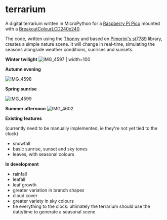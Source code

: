 # terrarium

A digital terrarium written in MicroPython for a [Raspberry Pi Pico](https://shop.pimoroni.com/products/raspberry-pi-pico?variant=32402092294227) mounted with a [BreakoutColourLCD240x240](https://shop.pimoroni.com/products/1-3-spi-colour-lcd-240x240-breakout?variant=30250963632211&currency=GBP&utm_source=google&utm_medium=cpc&utm_campaign=google+shopping?utm_source=google&utm_medium=surfaces&utm_campaign=shopping&gclid=Cj0KCQjwwNWKBhDAARIsAJ8HkhfexBZbHZXHZKI0WixTnGqXf9Q40DyJy6te9mpHibEGymhLaVfnP_4aAhWKEALw_wcB). 

The code, written using the [Thonny](https://thonny.org) and based on [Pimorini's st7789](https://github.com/pimoroni/st7789-python) library, creates a simple nature scene. It will change in real-time, simulating the seasons alongside weather conditions, sunrises and sunsets.    


**Winter twilight**
![IMG_4597 | width=100](https://user-images.githubusercontent.com/69108995/135408635-b0870e8d-d6d7-4be5-ac22-bb6ef2ade370.jpeg)


**Autumn evening**

![IMG_4598](https://user-images.githubusercontent.com/69108995/135408766-d3b60a5a-24d2-40de-a204-3079e85ff36f.jpeg)

**Spring sunrise**

![IMG_4599](https://user-images.githubusercontent.com/69108995/135408868-5e8680a5-8384-4ff7-91df-ea11f6ac4f6f.jpeg)

**Summer afternoon**
![IMG_4602](https://user-images.githubusercontent.com/69108995/135408938-6abc6198-10a6-4396-8501-8a16f4795e73.jpeg)


**Existing features**

(currently need to be manually implemented, ie they're not yet tied to the clock)

- snowfall
- basic sunrise, sunset and sky tones
- leaves, with seasonal colours

**In development**
- rainfall
- leafall
- leaf growth
- greater variation in branch shapes
- cloud cover
- greater variety in sky colours
- tie everything to the clock: ultimately the terrarium should use the date/time to generate a seasonal scene

